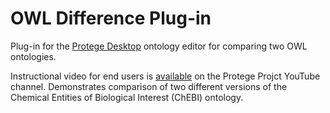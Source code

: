 OWL Difference Plug-in
========

Plug-in for the [Protege Desktop](http://protege.stanford.edu/products.php#desktop-protege) ontology editor for comparing two OWL ontologies.

Instructional video for end users is [available](https://www.youtube.com/watch?v=JzMNDfy4jcg) on the Protege Projct YouTube channel.  Demonstrates comparison of two different versions of the Chemical Entities of Biological Interest (ChEBI) ontology.
